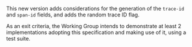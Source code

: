 This new version adds considerations for the generation of the `trace-id` and `span-id` fields, and adds the random trace ID flag.

As an exit criteria, the Working Group intends to demonstrate at least 2 implementations adopting this specification and making use of it, using a test suite.